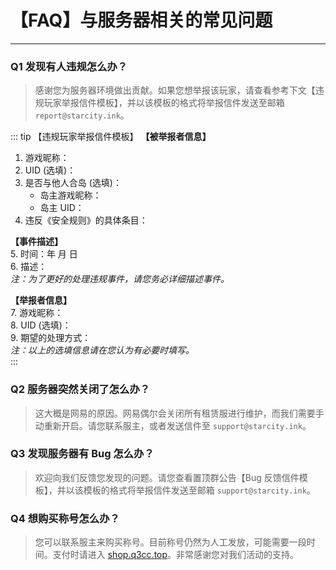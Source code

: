 # 【FAQ】与服务器相关的常见问题

---

### Q1 发现有人违规怎么办？
> 感谢您为服务器环境做出贡献。如果您想举报该玩家，请查看参考下文【违规玩家举报信件模板】，并以该模板的格式将举报信件发送至邮箱 `report@starcity.ink`。

::: tip 【违规玩家举报信件模板】
**【被举报者信息】**  
1. 游戏昵称：  
2. UID (选填)：  
3. 是否与他人合岛 (选填)：  
   - 岛主游戏昵称：  
   - 岛主 UID：  
4. 违反《安全规则》的具体条目：  

**【事件描述】**  
5. 时间：年 月 日  
6. 描述：  
   *注：为了更好的处理违规事件，请您务必详细描述事件。*  

**【举报者信息】**  
7. 游戏昵称：  
8. UID (选填)：  
9. 期望的处理方式：  
   *注：以上的选填信息请在您认为有必要时填写。*  
:::

### Q2 服务器突然关闭了怎么办？
> 这大概是网易的原因。网易偶尔会关闭所有租赁服进行维护，而我们需要手动重新开启。请您联系服主，或者发送信件至 `support@starcity.ink`。

### Q3 发现服务器有 Bug 怎么办？
> 欢迎向我们反馈您发现的问题。请您查看置顶群公告【Bug 反馈信件模板】，并以该模板的格式将举报信件发送至邮箱 `support@starcity.ink`。

### Q4 想购买称号怎么办？
> 您可以联系服主来购买称号。目前称号仍然为人工发放，可能需要一段时间。支付时请进入 [shop.q3cc.top](https://shop.q3cc.top)。非常感谢您对我们活动的支持。